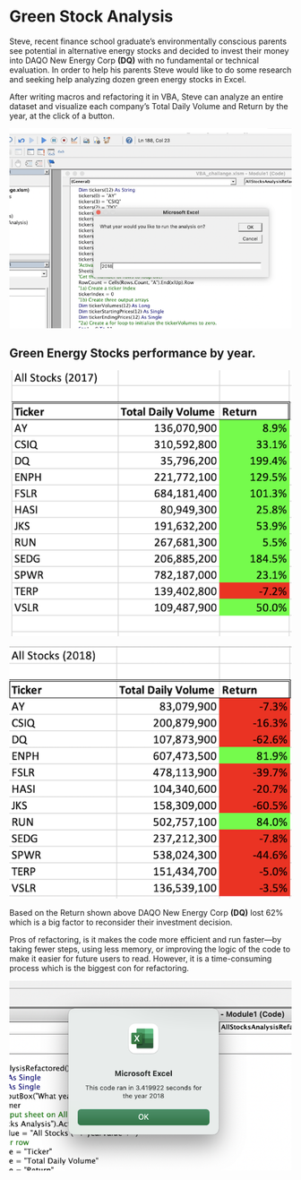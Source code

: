 
# Green Stock Analysis  

Steve, recent finance school graduate’s environmentally conscious parents see potential in alternative energy stocks and decided to invest their money into DAQO New Energy Corp **(DQ)** with no fundamental or technical evaluation. In order to help his parents Steve would like to do some research and seeking help analyzing dozen green energy stocks in Excel. 

After writing macros and refactoring it in VBA, Steve can analyze an entire dataset and visualize each company’s Total Daily Volume and Return by the year, at the click of a button.  

![plot](./Resources/inputbox.png) 


## Green Energy Stocks performance by year. 


![plot](./Resources/2017.png) 

![plot](./Resources/2018.png) 

Based on the Return shown above DAQO New Energy Corp **(DQ)** lost 62% which is a big factor to reconsider their investment decision. 

Pros of refactoring, is it makes the code more efficient and run faster—by taking fewer steps, using less memory, or improving the logic of the code to make it easier for future users to read. However, it is a time-consuming process which is the biggest con for refactoring. 


![plot](./Resources/Runtime.png) 




